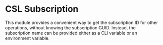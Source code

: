 # CSL Subscription

This module provides a convenient way to get the subscription ID for other operations, without knowing the subscription GUID. Instead, the subscription name can be provided either as a CLI variable or an environment variable.